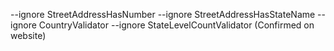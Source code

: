 --ignore StreetAddressHasNumber --ignore StreetAddressHasStateName --ignore CountryValidator --ignore StateLevelCountValidator (Confirmed on website)

